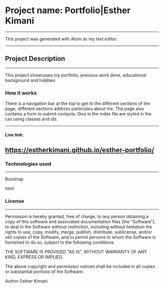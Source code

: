 # Project name: Portfolio|Esther Kimani
--------------------------------------------------------------
This project was generated with Atom as my text editor.

--------------------------------------------------------------
## Project Description
--------------------------------------------------------------
This project showcases my portfolio, previous work done, educational background and hobbies

### How it works

There is a navigation bar at the top to get to the different sections of the page, different sections address particulars about me. The page also contains a form to submit contacts.
Divs in the index file are styled in the css using classes and ids.

--------------------------------------------------------------
#### Live link:
https://estherkimani.github.io/esther-portfolio/
--------------------------------------------------------------

### Technologies used
--------------------------------------------------------------

Boostrap 

html




### License
----------------------------------------------------------------

Permission is hereby granted, free of charge, to any person obtaining a copy of this software and associated documentation files (the "Software"), to deal in the Software without restriction, including without limitation the rights to use, copy, modify, merge, publish, distribute, sublicense, and/or sell copies of the Software, and to permit persons to whom the Software is furnished to do so, subject to the following conditions:

THE SOFTWARE IS PROVIDED "AS IS", WITHOUT WARRANTY OF ANY KIND, EXPRESS OR IMPLIED.


The above copyright and permission notices shall be included in all copies or substantial portions of the Software.

Author
Esther Kimani
